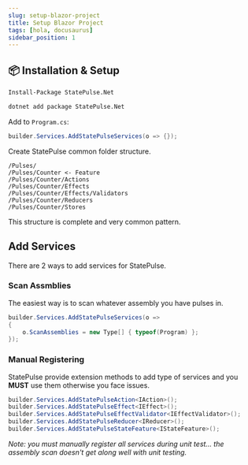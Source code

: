 ```yaml
---
slug: setup-blazor-project
title: Setup Blazor Project
tags: [hola, docusaurus]
sidebar_position: 1
---
```



## 📦 Installation & Setup

```bash
Install-Package StatePulse.Net

dotnet add package StatePulse.Net

```

Add to ```Program.cs```: 
```cs
builder.Services.AddStatePulseServices(o => {});
```

Create StatePulse common folder structure.
```
/Pulses/
/Pulses/Counter <- Feature
/Pulses/Counter/Actions
/Pulses/Counter/Effects
/Pulses/Counter/Effects/Validators
/Pulses/Counter/Reducers
/Pulses/Counter/Stores
```

This structure is complete and very common pattern.

## Add Services

There are 2 ways to add services for StatePulse.

### Scan Assmblies
The easiest way is to scan whatever assembly you have pulses in.

```cs title="program.cs"
builder.Services.AddStatePulseServices(o =>
{
    o.ScanAssemblies = new Type[] { typeof(Program) };
});
```

### Manual Registering
StatePulse provide extension methods to add type of services and you **MUST** use them otherwise you face issues.

```cs title="program.cs"
builder.Services.AddStatePulseAction<IAction>();
builder.Services.AddStatePulseEffect<IEffect>();
builder.Services.AddStatePulseEffectValidator<IEffectValidator>();
builder.Services.AddStatePulseReducer<IReducer>();
builder.Services.AddStatePulseStateFeature<IStateFeature>();
```
*Note: you must manually register all services during unit test... the assembly scan doesn't get along well with unit testing.*